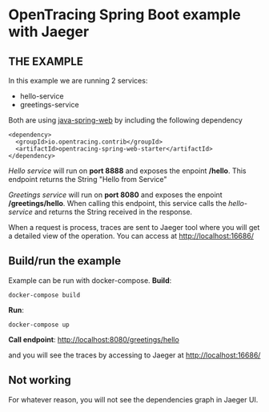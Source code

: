# OpenTracing Spring Boot example with Jaeger

## THE EXAMPLE
In this example we are running 2 services:
 * hello-service
 * greetings-service
 
Both are using [java-spring-web](https://github.com/opentracing-contrib/java-spring-web)
by including the following dependency
```
<dependency>
  <groupId>io.opentracing.contrib</groupId>
  <artifactId>opentracing-spring-web-starter</artifactId>
</dependency>
```

_Hello service_
will run on **port 8888** and exposes the enpoint **/hello**.
This endpoint returns the String "Hello from Service"

_Greetings service_
will run on **port 8080** and exposes the enpoint **/greetings/hello**.
When calling this endpoint, this service calls the _hello-service_ and returns the String received in the response.

When a request is process, traces are sent to Jaeger tool where you will get a detailed view of the operation. 
You can access at [http://localhost:16686/](http://localhost:16686/)


## Build/run the example
Example can be run with docker-compose.
**Build**:
```
docker-compose build
```

**Run**:
```
docker-compose up
```

**Call endpoint**: [http://localhost:8080/greetings/hello](http://localhost:8080/greetings/hello)

and you will see the traces by accessing to Jaeger at [http://localhost:16686/](http://localhost:16686/)

## Not working

For whatever reason, you will not see the dependencies graph in Jaeger UI.